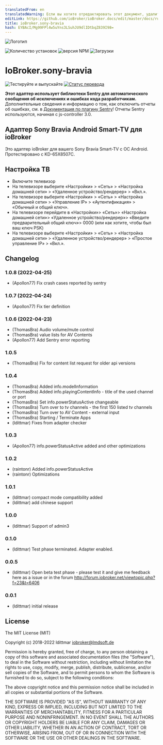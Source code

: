 ```yaml
---
translatedFrom: en
translatedWarning: Если вы хотите отредактировать этот документ, удалите поле «translatedFrom», в противном случае этот документ будет снова автоматически переведен
editLink: https://github.com/ioBroker/ioBroker.docs/edit/master/docs/ru/adapterref/iobroker.sony-bravia/README.md
title: ioBroker.sony-bravia
hash: EYBAcI/Mg99FPl4w5uYns3LSuhJU9dlIDtbqZ839I98=
---
```

![Логотип](../../../en/adapterref/iobroker.sony-bravia/admin/sony-bravia.png)

![Количество установок](http://iobroker.live/badges/sony-bravia-stable.svg)
![версия NPM](http://img.shields.io/npm/v/iobroker.sony-bravia.svg)
![Загрузки](https://img.shields.io/npm/dm/iobroker.sony-bravia.svg)

# IoBroker.sony-bravia
![Тестируйте и выпускайте](https://github.com/iobroker-community-adapters/iobroker.sony-bravia/workflows/Test%20and%20Release/badge.svg) [![Статус перевода](https://weblate.iobroker.net/widgets/adapters/-/sony-bravia/svg-badge.svg)](https://weblate.iobroker.net/engage/adapters/?utm_source=widget)

**Этот адаптер использует библиотеки Sentry для автоматического сообщения об исключениях и ошибках кода разработчикам.** Дополнительные сведения и информацию о том, как отключить отчеты об ошибках, см. в [Документация по плагину Sentry](https://github.com/ioBroker/plugin-sentry#plugin-sentry)! Отчеты Sentry используются, начиная с js-controller 3.0.

## Адаптер Sony Bravia Android Smart-TV для ioBroker
Это адаптер ioBroker для вашего Sony Bravia Smart-TV с ОС Android. Протестировано с KD-65X8507C.

## Настройка ТВ
* Включите телевизор
* На телевизоре выберите «Настройки» > «Сеть» > «Настройка домашней сети» > «Удаленное устройство/рендерер» > «Вкл.».
* На телевизоре выберите «Настройки» > «Сеть» > «Настройка домашней сети» > «Управление IP» > «Аутентификация» > «Обычный и общий ключ».
* На телевизоре перейдите в «Настройки»> «Сеть»> «Настройка домашней сети»> «Удаленное устройство/рендерер»> «Введите предварительный общий ключ»> 0000 (или как хотите, чтобы был ваш ключ PSK)
* На телевизоре выберите «Настройки» > «Сеть» > «Настройка домашней сети» > «Удаленное устройство/рендерер» > «Простое управление IP» > «Вкл.».

## Changelog
### 1.0.8 (2022-04-25)
* (Apollon77) Fix crash cases reported by sentry

### 1.0.7 (2022-04-24)
* (Apollon77) Fix tier definition

### 1.0.6 (2022-04-23)
* (ThomasBra) Audio volume/mute control
* (ThomasBra) value lists for AV Contents
* (Apollon77) Add Sentry error reporting

### 1.0.5
* (ThomasBra) Fix for content list request for older api versions

### 1.0.4
* (ThomasBra) Added info.modelInformation
* (ThomasBra) Added info.playingContentInfo - title of the used channel or port
* (ThomasBra) Set info.powerStatusActive changeable
* (ThomasBra) Turn over to tv channels - the first 150 listed tv channels
* (ThomasBra) Turn over to AV Content - external input
* (ThomasBra) Starting / Terminate Apps
* (ldittmar) Fixes from adapter checker

### 1.0.3
* (Apollon77) info.powerStatusActive added and other optimizations

### 1.0.2
* (raintonr) Added info.powerStatusActive
* (raintonr) Optimizations

### 1.0.1
* (ldittmar) compact mode compatibility added
* (ldittmar) add chinese support

### 1.0.0
* (ldittmar) Support of admin3

### 0.1.0
* (ldittmar) Test phase terminated. Adapter enabled.

### 0.0.5
* (ldittmar) Open beta test phase - please test it and give me feedback here as a issue or in the forum http://forum.iobroker.net/viewtopic.php?f=23&t=6406

### 0.0.1
* (ldittmar) initial release

## License
The MIT License (MIT)

Copyright (c) 2018-2022 ldittmar <iobroker@lmdsoft.de>

Permission is hereby granted, free of charge, to any person obtaining a copy
of this software and associated documentation files (the "Software"), to deal
in the Software without restriction, including without limitation the rights
to use, copy, modify, merge, publish, distribute, sublicense, and/or sell
copies of the Software, and to permit persons to whom the Software is
furnished to do so, subject to the following conditions:

The above copyright notice and this permission notice shall be included in
all copies or substantial portions of the Software.

THE SOFTWARE IS PROVIDED "AS IS", WITHOUT WARRANTY OF ANY KIND, EXPRESS OR
IMPLIED, INCLUDING BUT NOT LIMITED TO THE WARRANTIES OF MERCHANTABILITY,
FITNESS FOR A PARTICULAR PURPOSE AND NONINFRINGEMENT. IN NO EVENT SHALL THE
AUTHORS OR COPYRIGHT HOLDERS BE LIABLE FOR ANY CLAIM, DAMAGES OR OTHER
LIABILITY, WHETHER IN AN ACTION OF CONTRACT, TORT OR OTHERWISE, ARISING FROM,
OUT OF OR IN CONNECTION WITH THE SOFTWARE OR THE USE OR OTHER DEALINGS IN
THE SOFTWARE.
